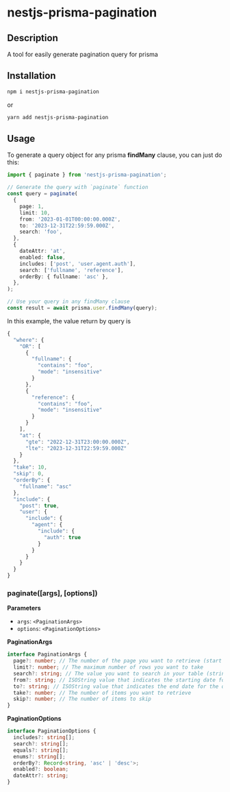 # nestjs-prisma-pagination

## Description

A tool for easily generate pagination query for prisma

## Installation

```bash
npm i nestjs-prisma-pagination
```

or

```bash
yarn add nestjs-prisma-pagination
```

## Usage

To generate a query object for any prisma **findMany** clause, you can just do this:

```ts
import { paginate } from 'nestjs-prisma-pagination';

// Generate the query with `paginate` function
const query = paginate(
  {
    page: 1,
    limit: 10,
    from: '2023-01-01T00:00:00.000Z',
    to: '2023-12-31T22:59:59.000Z',
    search: 'foo',
  },
  {
    dateAttr: 'at',
    enabled: false,
    includes: ['post', 'user.agent.auth'],
    search: ['fullname', 'reference'],
    orderBy: { fullname: 'asc' },
  },
);

// Use your query in any findMany clause
const result = await prisma.user.findMany(query);
```

In this example, the value return by query is

```ts
{
  "where": {
    "OR": [
      {
        "fullname": {
          "contains": "foo",
          "mode": "insensitive"
        }
      },
      {
        "reference": {
          "contains": "foo",
          "mode": "insensitive"
        }
      }
    ],
    "at": {
      "gte": "2022-12-31T23:00:00.000Z",
      "lte": "2023-12-31T22:59:59.000Z"
    }
  },
  "take": 10,
  "skip": 0,
  "orderBy": {
    "fullname": "asc"
  },
  "include": {
    "post": true,
    "user": {
      "include": {
        "agent": {
          "include": {
            "auth": true
          }
        }
      }
    }
  }
}
```

### **paginate([args], [options])**

**Parameters**

- `args`: `<PaginationArgs>`
- `options`: `<PaginationOptions>`

**PaginationArgs**

```ts
interface PaginationArgs {
  page?: number; // The number of the page you want to retrieve (start counting with 1)
  limit?: number; // The maximum number of rows you want to take
  search?: string; // The value you want to search in your table (string | number | enum)
  from?: string; // ISOString value that indicates the starting date for the query
  to?: string; // ISOString value that indicates the end date for the query
  take?: number; // The number of items you want to retrieve
  skip?: number; // The number of items to skip
}
```

**PaginationOptions**

```ts
interface PaginationOptions {
  includes?: string[];
  search?: string[];
  equals?: string[];
  enums?: string[];
  orderBy?: Record<string, 'asc' | 'desc'>;
  enabled?: boolean;
  dateAttr?: string;
}
```
